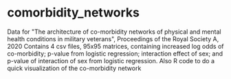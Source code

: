 # comorbidity_networks
Data for "The architecture of co-morbidity networks of physical and mental health conditions in military veterans", Proceedings of the Royal Society A, 2020
Contains 4 csv files, 95x95 matrices, containing increased log odds of co-morbidity; p-value from logistic regression; interaction effect of sex; and p-value of interaction of sex from logistic regression.
Also R code to do a quick visualization of the co-morbidity network

